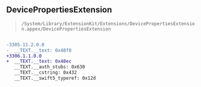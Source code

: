 ## DevicePropertiesExtension

> `/System/Library/ExtensionKit/Extensions/DevicePropertiesExtension.appex/DevicePropertiesExtension`

```diff

-3305.11.2.0.0
-  __TEXT.__text: 0x48f0
+3306.1.1.0.0
+  __TEXT.__text: 0x48ec
   __TEXT.__auth_stubs: 0x630
   __TEXT.__cstring: 0x432
   __TEXT.__swift5_typeref: 0x12d

```
